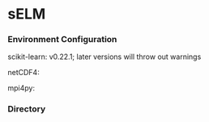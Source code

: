 # sELM

### Environment Configuration

scikit-learn: v0.22.1; later versions will throw out warnings

netCDF4:

mpi4py:


### Directory